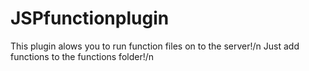 # JSPfunctionplugin
This plugin alows you to run function files on to the server!/n
Just add functions to the functions folder!/n
